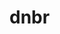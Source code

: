 # dnbr
<script src="https://cdn.onesignal.com/sdks/OneSignalSDK.js" async=""></script>
<script>
  window.OneSignal = window.OneSignal || [];
  OneSignal.push(function() {
    OneSignal.init({
      appId: "829541e3-5ac5-4800-b74a-f393e216b76e",
    });
  });
</script>
